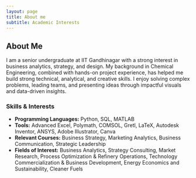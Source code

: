 ```yaml
---
layout: page
title: About me
subtitle: Academic Interests
---
```


<section id="about-me">
  <h2>About Me</h2>
  <p>
    I am a senior undergraduate at IIT Gandhinagar with a strong interest in 
    business analytics, strategy, and design.
    My background in Chemical Engineering, combined with hands-on project 
    experience, has helped me build strong technical, analytical, and 
    creative skills. I enjoy solving complex problems, leading teams, 
    and presenting ideas through impactful visuals and data-driven insights.
  </p>

  <h3>Skills & Interests</h3>
  <ul>
    <li><b>Programming Languages:</b> Python, SQL, MATLAB</li>
    <li><b>Tools:</b> Advanced Excel, Polymath, COMSOL, Gretl, LaTeX, Autodesk Inventor, ANSYS, Adobe Illustrator, Canva</li>
    <li><b>Relevant Courses:</b> Business Strategy, Marketing Analytics, Business Communication, Strategic Leadership</li>
    <li><b>Fields of Interest:</b> Business Analytics, Strategy Consulting, Market Research, Process Optimization & Refinery Operations, Technology Commercialization & Business Development, Energy Economics and Sustainability, Cleaner Fuels</li>
  </ul>
</section>



<!-- ### My story

💡 I have gained hands-on experience through internships at IOCL (Refinery Operations) and DRDO-IITGN (Fuel Cell Systems), where I worked on process optimization, simulation modeling, and technology demonstration. Alongside, I have developed strong proficiency in Python, SQL, MATLAB, and advanced analytical tools that enable me to approach problems with a structured, data-backed mindset.

📊 My interests lie at the confluence of business analytics, strategy consulting, and product development. I enjoy translating technical insights into actionable strategies, optimizing workflows, and identifying growth opportunities by aligning technology with real-world business challenges.

🌍 I aspire to work in roles that blend engineering knowledge with market insights, driving innovation in sustainable energy, emerging technologies, and product strategy. I am excited about collaborating with diverse teams to build impactful solutions that go beyond the lab and create tangible value. shorter just an intro

To be honest, I'm having some trouble remembering right now, so why don't you just watch [my movie](https://en.wikipedia.org/wiki/The_Princess_Bride_%28film%29) and it will answer **all** your questions. -->
